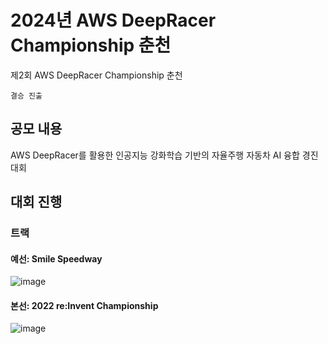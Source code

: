 # 2024년 AWS DeepRacer Championship 춘천
제2회 AWS DeepRacer Championship 춘천

```결승 진출```

## 공모 내용
 AWS DeepRacer를 활용한 인공지능 강화학습 기반의 자율주행 자동차 AI 융합 경진대회

## 대회 진행
### 트랙
#### 예선: Smile Speedway  
![image](https://github.com/user-attachments/assets/d161e888-154e-4c00-9ed1-1a01d58de8a8)

#### 본선: 2022 re:Invent Championship
![image](https://github.com/user-attachments/assets/3c56e19b-9998-4c72-afe8-24c2dc911885)
